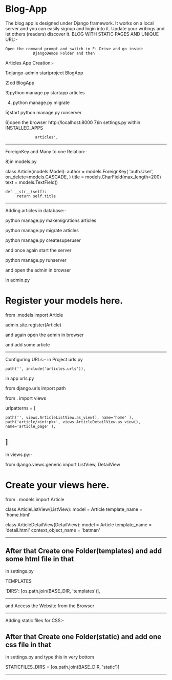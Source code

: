 # Blog-App
The blog app is designed under Django framework. It works on a local server and you can easily signup and login into it. Update your writings and let others (readers) discover it. 
BLOG WITH STATIC PAGES AND UNIQUE URL:-

	Open the command prompt and switch in E: Drive and go inside
                DjangoDemos Folder and then

Articles App Creation:-

1)django-admin startproject BlogApp

2)cd BlogApp

3)python manage.py startapp articles

4) python manage.py migrate

5)start python manage.py runserver

6)open the browser
            http://localhost:8000
7)in settings.py within INSTALLED_APPS

                'articles',
---------------------------------------------------------------------------------------------------------------------------
ForeignKey and Many to one Relation:-

8)in models.py


class Article(models.Model):
        author = models.ForeignKey(
        'auth.User',
        on_delete=models.CASCADE,
    )
    title = models.CharField(max_length=200)
    text = models.TextField()


    def __str__(self):
         return self.title

-----------------------------------------
Adding articles in database:-

python manage.py makemigrations articles

python manage.py migrate articles

python manage.py createsuperuser

and once again start the server

python manage.py runserver

and open the admin in browser

in admin.py


# Register your models here.

from .models import Article

admin.site.register(Article)


and again open the admin in browser

and add some article

----------------------------------
Configuring URLs:-
         in Project urls.py

    path('', include('articles.urls')),


in app urls.py

from django.urls import path

from . import views

urlpatterns = [

    path('', views.ArticleListView.as_view(), name='home' ),
    path('article/<int:pk>', views.ArticleDetailView.as_view(), name='article_page' ),
]
----------------------------------------------------------------------------------------------------------------------------------------------------------------------
in views.py:-

from django.views.generic import ListView, DetailView
# Create your views here.
from . models import Article

class ArticleListView(ListView):
    model = Article
    template_name = 'home.html'


class ArticleDetailView(DetailView):
    model = Article
    template_name = 'detail.html'
    context_object_name = 'batman'

---------------------------------------------------------------------
After that Create one Folder(templates) and add some html file in that
-------------------
in settings.py

TEMPLATES

  'DIRS': [os.path.join(BASE_DIR, 'templates')],

-----------------------------------------------------------------------
and Access the Website from the Browser

-----------------------------------------------------
Adding static files for CSS:-
   
After that Create one Folder(static) and  add one css file in that
-------------------
in settings.py
and type this in very bottom

STATICFILES_DIRS = [os.path.join(BASE_DIR, 'static')]

--------------------------------------------------------------------------------------------------------------------------------------------------------------



